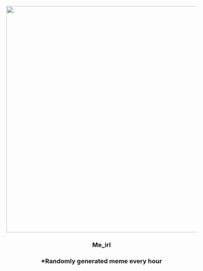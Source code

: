 <p align="center">
        <img src="https://i.redd.it/5dcqqvuroyt81.jpg" width="600" height="600">
        </p>
        <h3 align="center">Me_irl</h3>
        <h3 align="center">*Randomly generated meme every hour</h3>
    